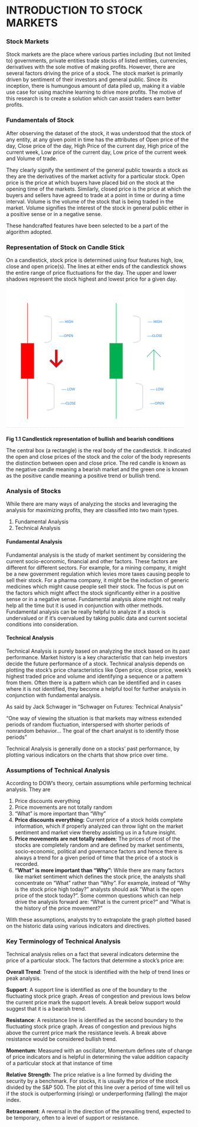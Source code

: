 # INTRODUCTION TO STOCK MARKETS

### Stock Markets

Stock markets are the place where various parties including (but not limited to) governments, private entities trade stocks of listed entities, currencies, derivatives with the sole motive of making profits. However, there are several factors driving the price of a stock. The stock market is primarily driven by sentiment of their investors and general public. Since its inception, there is humungous amount of data piled up, making it a viable use case for using machine learning to drive more profits. The motive of this research is to create a solution which can assist traders earn better profits.

### Fundamentals of Stock

After observing the dataset of the stock, it was understood that the stock of any entity, at any given point in time has the attributes of Open price of the day, Close price of the day, High Price of the current day, High price of the current week, Low price of the current day, Low price of the current week and Volume of trade.

They clearly signify the sentiment of the general public towards a stock as they are the derivatives of the market activity for a particular stock. Open price is the price at which buyers have placed bid on the stock at the opening time of the markets. Similarly, closed price is the price at which the buyers and sellers have agreed to trade at a point in time or during a time interval. Volume is the volume of the stock that is being traded in the market. Volume signifies the interest of the stock in general public either in a positive sense or in a negative sense.

These handcrafted features have been selected to be a part of the algorithm adopted.

### Representation of Stock on Candle Stick

On a candlestick, stock price is determined using four features high, low, close and open price(s). The lines at either ends of the candlestick shows the entire range of price fluctuations for the day. The upper and lower shadows represent the stock highest and lowest price for a given day.

![](<../.gitbook/assets/0 (1).png>)

**Fig 1.1 Candlestick representation of bullish and bearish conditions**

The central box (a rectangle) is the real body of the candlestick. It indicated the open and close prices of the stock and the color of the body represents the distinction between open and close price. The red candle is known as the negative candle meaning a bearish market and the green one is known as the positive candle meaning a positive trend or bullish trend.

### Analysis of Stocks

While there are many ways of analyzing the stocks and leveraging the analysis for maximizing profits, they are classified into two main types.

1. Fundamental Analysis
2. Technical Analysis

#### Fundamental Analysis

Fundamental analysis is the study of market sentiment by considering the current socio-economic, financial and other factors. These factors are different for different sectors. For example, for a mining company, it might be a new government regulation which levies more taxes causing people to sell their stock. For a pharma company, it might be the induction of generic medicines which might cause people sell their stock. The focus is put on the factors which might affect the stock significantly either in a positive sense or in a negative sense. Fundamental analysis alone might not really help all the time but it is used in conjunction with other methods. Fundamental analysis can be really helpful to analyze if a stock is undervalued or if it’s overvalued by taking public data and current societal conditions into consideration.

#### Technical Analysis

Technical Analysis is purely based on analyzing the stock based on its past performance. Market history is a key characteristic that can help investors decide the future performance of a stock. Technical analysis depends on plotting the stock’s price characteristics like Open price, close price, week’s highest traded price and volume and identifying a sequence or a pattern from them. Often there is a pattern which can be identified and in cases where it is not identified, they become a helpful tool for further analysis in conjunction with fundamental analysis.

As said by Jack Schwager in “Schwager on Futures: Technical Analysis”

“One way of viewing the situation is that markets may witness extended periods of random fluctuation, interspersed with shorter periods of nonrandom behavior… The goal of the chart analyst is to identify those periods”

Technical Analysis is generally done on a stocks’ past performance, by plotting various indicators on the charts that show price over time.

### Assumptions of Technical Analysis

According to DOW’s theory, certain assumptions while performing technical analysis. They are

1. Price discounts everything
2. Price movements are not totally random
3. “What” is more important than “Why”
4. **Price discounts everything:** Current price of a stock holds complete information, which if properly analyzed can throw light on the market sentiment and market view thereby assisting us in a future insight.
5. **Price movements are not totally random**: The prices of most of the stocks are completely random and are defined by market sentiments, socio-economic, political and governance factors and hence there is always a trend for a given period of time that the price of a stock is recorded.
6. **“What” is more important than “Why”:** While there are many factors like market sentiment which defines the stock price, the analysts shall concentrate on “What” rather than “Why”. For example, instead of “Why is the stock price high today?” analysts should ask “What is the open price of the stock today?”. Some common questions which can help drive the analysis forward are: “What is the current price?” and “What is the history of the price movement?”

With these assumptions, analysts try to extrapolate the graph plotted based on the historic data using various indicators and directives.

### Key Terminology of Technical Analysis

Technical analysis relies on a fact that several indicators determine the price of a particular stock. The factors that determine a stock’s price are:

**Overall Trend**: Trend of the stock is identified with the help of trend lines or peak analysis.

**Support**: A support line is identified as one of the boundary to the fluctuating stock price graph. Areas of congestion and previous lows below the current price mark the support levels. A break below support would suggest that it is a bearish trend.

**Resistance**: A resistance line is identified as the second boundary to the fluctuating stock price graph. Areas of congestion and previous highs above the current price mark the resistance levels. A break above resistance would be considered bullish trend.

**Momentum**: Measured with an oscillator, Momentum defines rate of change of price indicators and is helpful in determining the value addition capacity of a particular stock at that instance of time

**Relative** **Strength**: The price relative is a line formed by dividing the security by a benchmark. For stocks, it is usually the price of the stock divided by the S\&P 500. The plot of this line over a period of time will tell us if the stock is outperforming (rising) or underperforming (falling) the major index.

**Retracement**: A reversal in the direction of the prevailing trend, expected to be temporary, often to a level of support or resistance.
